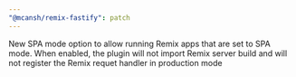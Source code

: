 ```yaml
---
"@mcansh/remix-fastify": patch
---
```


New SPA mode option to allow running Remix apps that are set to SPA mode. When enabled, the plugin will not import Remix server build and will not register the Remix requet handler in production mode
